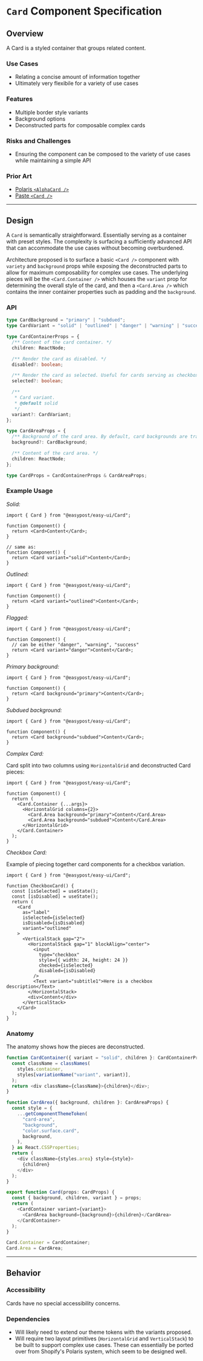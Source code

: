 # `Card` Component Specification

## Overview

A Card is a styled container that groups related content.

### Use Cases

- Relating a concise amount of information together
- Ultimately very flexibile for a variety of use cases

### Features

- Multiple border style variants
- Background options
- Deconstructed parts for composable complex cards

### Risks and Challenges

- Ensuring the component can be composed to the variety of use cases while maintaining a simple API

### Prior Art

- [Polaris `<AlphaCard />`](https://polaris.shopify.com/components/layout-and-structure/alpha-card)
- [Paste `<Card />`](https://paste.twilio.design/components/card)

---

## Design

A `Card` is semantically straightforward. Essentially serving as a container with preset styles. The complexity is surfacing a sufficiently advanced API that can accommodate the use cases without becoming overburdened.

Architecture proposed is to surface a basic `<Card />` component with `variety` and `background` props while exposing the deconstructed parts to allow for maximum composability for complex use cases. The underlying pieces will be the `<Card.Container />` which houses the `variant` prop for determining the overall style of the card, and then a `<Card.Area />` which contains the inner container properties such as padding and the `background`.

### API

```ts
type CardBackground = "primary" | "subdued";
type CardVariant = "solid" | "outlined" | "danger" | "warning" | "success";

type CardContainerProps = {
  /** Content of the card container. */
  children: ReactNode;

  /** Render the card as disabled. */
  disabled?: boolean;

  /** Render the card as selected. Useful for cards serving as checkbox containers. */
  selected?: boolean;

  /**
   * Card variant.
   * @default solid
   */
  variant?: CardVariant;
};

type CardAreaProps = {
  /** Background of the card area. By default, card backgrounds are transparent. */
  background?: CardBackground;

  /** Content of the card area. */
  children: ReactNode;
};

type CardProps = CardContainerProps & CardAreaProps;
```

### Example Usage

_Solid:_

```tsx
import { Card } from "@easypost/easy-ui/Card";

function Component() {
  return <Card>Content</Card>;
}

// same as:
function Component() {
  return <Card variant="solid">Content</Card>;
}
```

_Outlined:_

```tsx
import { Card } from "@easypost/easy-ui/Card";

function Component() {
  return <Card variant="outlined">Content</Card>;
}
```

_Flagged:_

```tsx
import { Card } from "@easypost/easy-ui/Card";

function Component() {
  // can be either "danger", "warning", "success"
  return <Card variant="danger">Content</Card>;
}
```

_Primary background:_

```tsx
import { Card } from "@easypost/easy-ui/Card";

function Component() {
  return <Card background="primary">Content</Card>;
}
```

_Subdued background:_

```tsx
import { Card } from "@easypost/easy-ui/Card";

function Component() {
  return <Card background="subdued">Content</Card>;
}
```

_Complex Card:_

Card split into two columns using `HorizontalGrid` and deconstructed Card pieces:

```tsx
import { Card } from "@easypost/easy-ui/Card";

function Component() {
  return (
    <Card.Container {...args}>
      <HorizontalGrid columns={2}>
        <Card.Area background="primary">Content</Card.Area>
        <Card.Area background="subdued">Content</Card.Area>
      </HorizontalGrid>
    </Card.Container>
  );
}
```

_Checkbox Card:_

Example of piecing together card components for a checkbox variation.

```tsx
import { Card } from "@easypost/easy-ui/Card";

function CheckboxCard() {
  const [isSelected] = useState();
  const [isDisabled] = useState();
  return (
    <Card
      as="label"
      isSelected={isSelected}
      isDisabled={isDisabled}
      variant="outlined"
    >
      <VerticalStack gap="2">
        <HorizontalStack gap="1" blockAlign="center">
          <input
            type="checkbox"
            style={{ width: 24, height: 24 }}
            checked={isSelected}
            disabled={isDisabled}
          />
          <Text variant="subtitle1">Here is a checkbox description</Text>
        </HorizontalStack>
        <div>Content</div>
      </VerticalStack>
    </Card>
  );
}
```

### Anatomy

The anatomy shows how the pieces are deconstructed.

```ts
function CardContainer({ variant = "solid", children }: CardContainerProps) {
  const className = classNames(
    styles.container,
    styles[variationName("variant", variant)],
  );
  return <div className={className}>{children}</div>;
}

function CardArea({ background, children }: CardAreaProps) {
  const style = {
    ...getComponentThemeToken(
      "card-area",
      "background",
      "color.surface.card",
      background,
    ),
  } as React.CSSProperties;
  return (
    <div className={styles.area} style={style}>
      {children}
    </div>
  );
}

export function Card(props: CardProps) {
  const { background, children, variant } = props;
  return (
    <CardContainer variant={variant}>
      <CardArea background={background}>{children}</CardArea>
    </CardContainer>
  );
}

Card.Container = CardContainer;
Card.Area = CardArea;
```

---

## Behavior

### Accessibility

Cards have no special accessibility concerns.

### Dependencies

- Will likely need to extend our theme tokens with the variants proposed.
- Will require two layout primitives (`HorizontalGrid` and `VerticalStack`) to be built to support complex use cases. These can essentially be ported over from Shopify's Polaris system, which seem to be designed well.
